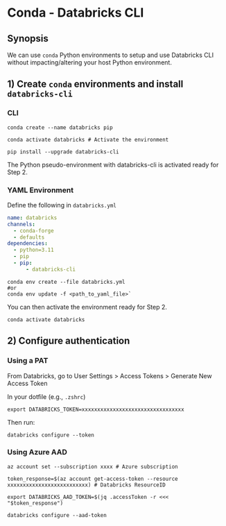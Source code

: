 # Conda - Databricks CLI

## Synopsis

We can use `conda` Python environments to setup and use Databricks CLI without impacting/altering your host Python environment.

## 1) Create `conda` environments and install `databricks-cli`

### CLI

```shell
conda create --name databricks pip

conda activate databricks # Activate the environment

pip install --upgrade databricks-cli
```

The Python pseudo-environment with databricks-cli is activated ready for Step 2.

### YAML Environment

Define the following in `databricks.yml` 

```yaml
name: databricks
channels:
  - conda-forge
  - defaults
dependencies:
  - python=3.11
  - pip
  - pip:
	  - databricks-cli
```

```shell
conda env create --file databricks.yml
#or
conda env update -f <path_to_yaml_file>`
```

You can then activate the environment ready for Step 2.

```
conda activate databricks
```

## 2) Configure authentication

### Using a PAT

From Databricks, go to User Settings > Access Tokens > Generate New Access Token

In your dotfile (e.g., `.zshrc`)

```
export DATABRICKS_TOKEN=xxxxxxxxxxxxxxxxxxxxxxxxxxxxxxxxx
```

Then run:

```shell
databricks configure --token
```

### Using Azure AAD

```shell
az account set --subscription xxxx # Azure subscription

token_response=$(az account get-access-token --resource xxxxxxxxxxxxxxxxxxxxxxxxxx) # Databricks ResourceID

export DATABRICKS_AAD_TOKEN=$(jq .accessToken -r <<< "$token_response")

databricks configure --aad-token
```



